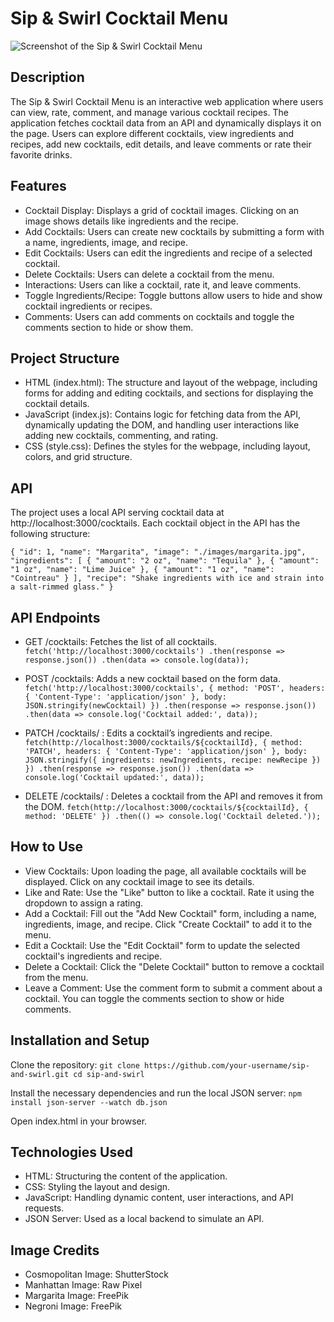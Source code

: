 # Sip & Swirl Cocktail Menu
![Screenshot of the Sip & Swirl Cocktail Menu](<Screenshot 2024-10-04 at 1.39.34 PM.png>)
## Description
The Sip & Swirl Cocktail Menu is an interactive web application where users can view, rate, comment, and manage various cocktail recipes. The application fetches cocktail data from an API and dynamically displays it on the page. Users can explore different cocktails, view ingredients and recipes, add new cocktails, edit details, and leave comments or rate their favorite drinks.

## Features
- Cocktail Display: Displays a grid of cocktail images. Clicking on an image shows details like ingredients and the recipe.
- Add Cocktails: Users can create new cocktails by submitting a form with a name, ingredients, image, and recipe.
- Edit Cocktails: Users can edit the ingredients and recipe of a selected cocktail.
- Delete Cocktails: Users can delete a cocktail from the menu.
- Interactions: Users can like a cocktail, rate it, and leave comments.
- Toggle Ingredients/Recipe: Toggle buttons allow users to hide and show cocktail ingredients or recipes.
- Comments: Users can add comments on cocktails and toggle the comments section to hide or show them.

## Project Structure
- HTML (index.html): The structure and layout of the webpage, including forms for adding and editing cocktails, and sections for displaying the cocktail details.
- JavaScript (index.js): Contains logic for fetching data from the API, dynamically updating the DOM, and handling user interactions like adding new cocktails, commenting, and rating.
- CSS (style.css): Defines the styles for the webpage, including layout, colors, and grid structure.

## API
The project uses a local API serving cocktail data at http://localhost:3000/cocktails. Each cocktail object in the API has the following structure:

``` { "id": 1, "name": "Margarita", "image": "./images/margarita.jpg", "ingredients": [ { "amount": "2 oz", "name": "Tequila" }, { "amount": "1 oz", "name": "Lime Juice" }, { "amount": "1 oz", "name": "Cointreau" } ], "recipe": "Shake ingredients with ice and strain into a salt-rimmed glass." } ```

## API Endpoints
- GET /cocktails: Fetches the list of all cocktails. ``` fetch('http://localhost:3000/cocktails') .then(response => response.json()) .then(data => console.log(data)); ```

- POST /cocktails: Adds a new cocktail based on the form data. ``` fetch('http://localhost:3000/cocktails', { method: 'POST', headers: { 'Content-Type': 'application/json' }, body: JSON.stringify(newCocktail) }) .then(response => response.json()) .then(data => console.log('Cocktail added:', data)); ```

- PATCH /cocktails/
: Edits a cocktail’s ingredients and recipe. ``` fetch(http://localhost:3000/cocktails/${cocktailId}, { method: 'PATCH', headers: { 'Content-Type': 'application/json' }, body: JSON.stringify({ ingredients: newIngredients, recipe: newRecipe }) }) .then(response => response.json()) .then(data => console.log('Cocktail updated:', data)); ```

- DELETE /cocktails/
: Deletes a cocktail from the API and removes it from the DOM. ``` fetch(http://localhost:3000/cocktails/${cocktailId}, { method: 'DELETE' }) .then(() => console.log('Cocktail deleted.')); ```

## How to Use
- View Cocktails: Upon loading the page, all available cocktails will be displayed. Click on any cocktail image to see its details.
- Like and Rate: Use the "Like" button to like a cocktail. Rate it using the dropdown to assign a rating.
- Add a Cocktail: Fill out the "Add New Cocktail" form, including a name, ingredients, image, and recipe. Click "Create Cocktail" to add it to the menu.
- Edit a Cocktail: Use the "Edit Cocktail" form to update the selected cocktail's ingredients and recipe.
- Delete a Cocktail: Click the "Delete Cocktail" button to remove a cocktail from the menu.
- Leave a Comment: Use the comment form to submit a comment about a cocktail. You can toggle the comments section to show or hide comments.

## Installation and Setup
Clone the repository: ``` git clone https://github.com/your-username/sip-and-swirl.git cd sip-and-swirl ```

Install the necessary dependencies and run the local JSON server: ``` npm install json-server --watch db.json ```

Open index.html in your browser.

## Technologies Used
- HTML: Structuring the content of the application.
- CSS: Styling the layout and design.
- JavaScript: Handling dynamic content, user interactions, and API requests.
- JSON Server: Used as a local backend to simulate an API.

## Image Credits
- Cosmopolitan Image: ShutterStock
- Manhattan Image: Raw Pixel
- Margarita Image: FreePik
- Negroni Image: FreePik
